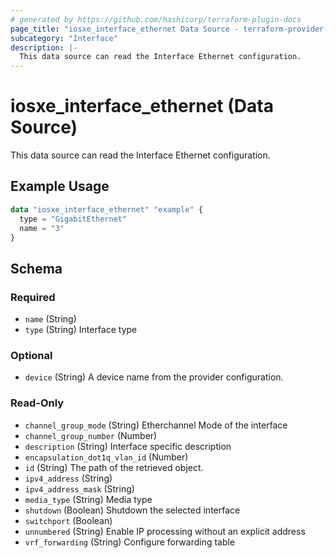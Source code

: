 ```yaml
---
# generated by https://github.com/hashicorp/terraform-plugin-docs
page_title: "iosxe_interface_ethernet Data Source - terraform-provider-iosxe"
subcategory: "Interface"
description: |-
  This data source can read the Interface Ethernet configuration.
---
```


# iosxe_interface_ethernet (Data Source)

This data source can read the Interface Ethernet configuration.

## Example Usage

```terraform
data "iosxe_interface_ethernet" "example" {
  type = "GigabitEthernet"
  name = "3"
}
```

<!-- schema generated by tfplugindocs -->
## Schema

### Required

- `name` (String)
- `type` (String) Interface type

### Optional

- `device` (String) A device name from the provider configuration.

### Read-Only

- `channel_group_mode` (String) Etherchannel Mode of the interface
- `channel_group_number` (Number)
- `description` (String) Interface specific description
- `encapsulation_dot1q_vlan_id` (Number)
- `id` (String) The path of the retrieved object.
- `ipv4_address` (String)
- `ipv4_address_mask` (String)
- `media_type` (String) Media type
- `shutdown` (Boolean) Shutdown the selected interface
- `switchport` (Boolean)
- `unnumbered` (String) Enable IP processing without an explicit address
- `vrf_forwarding` (String) Configure forwarding table


